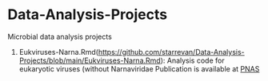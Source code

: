 # Data-Analysis-Projects
Microbial data analysis projects

1. Eukviruses-Narna.Rmd(https://github.com/starrevan/Data-Analysis-Projects/blob/main/Eukviruses-Narna.Rmd): Analysis code for eukaryotic viruses (without Narnaviridae
Publication is available at
[PNAS](https://www.pnas.org/content/116/51/25900)

